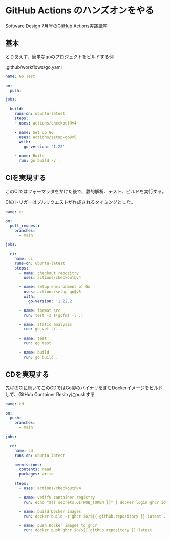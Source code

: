 # GitHub Actions のハンズオンをやる

Software Design 7月号のGitHub Actions実践講座

## 基本

とりあえず、簡単なgoのプロジェクトをビルドする例

.github/workflows/go.yaml
```YAML
name: Go Test

on:
  push:

jobs:

  build:
    runs-on: ubuntu-latest
    steps:
    - uses: actions/checkout@v4

    - name: Set up Go
      uses: actions/setup-go@v5
      with:
        go-version: '1.22'

    - name: Build
      run: go build -v .
```

## CIを実現する

このCIではフォーマッタをかけた後で、静的解析、テスト、ビルドを実行する。

CIのトリガーはプルリクエストが作成されるタイミングとした。

```YAML
name: ci

on:
  pull_request:
    branches:
      - main

jobs:

  ci:
    name: ci
    runs-on: ubuntu-latest
    steps:
      - name: checkout repositry
        uses: actions/checkout@v4

      - name: setup environment of Go
        uses: actions/setup-go@v5
        with:
          go-version: '1.22.2'

      - name: format src
        run: test -z $(gofmt -l .)

      - name: static analysis
        run: go vet ./...

      - name: test
        run: go test

      - name: build
        run: go build .
```

## CDを実現する

先程のCIに続いてこのCDではGo製のバイナリを含むDockerイメージをビルドして、GitHub Container Resitryにpushする

```YAML
name: cd

on:
  push:
    branches:
      - main

jobs:

  cd:
    name: cd
    runs-on: ubuntu-latest

    permissions:
      contents: read
      packages: write

    steps:
      - uses: actions/checkout@v4

      - name: vefify container registry 
        run: echo "${{ secrets.GITHUB_TOKEN }}" | docker login ghcr.io -u ${{ github.actor }} --password-stdin

      - name: build Docker images
        run: docker build -t ghcr.io/${{ github.repository }}:latest .

      - name: push Docker images to ghcr
        run: docker push ghcr.io/${{ github.repository }}:latest
```
